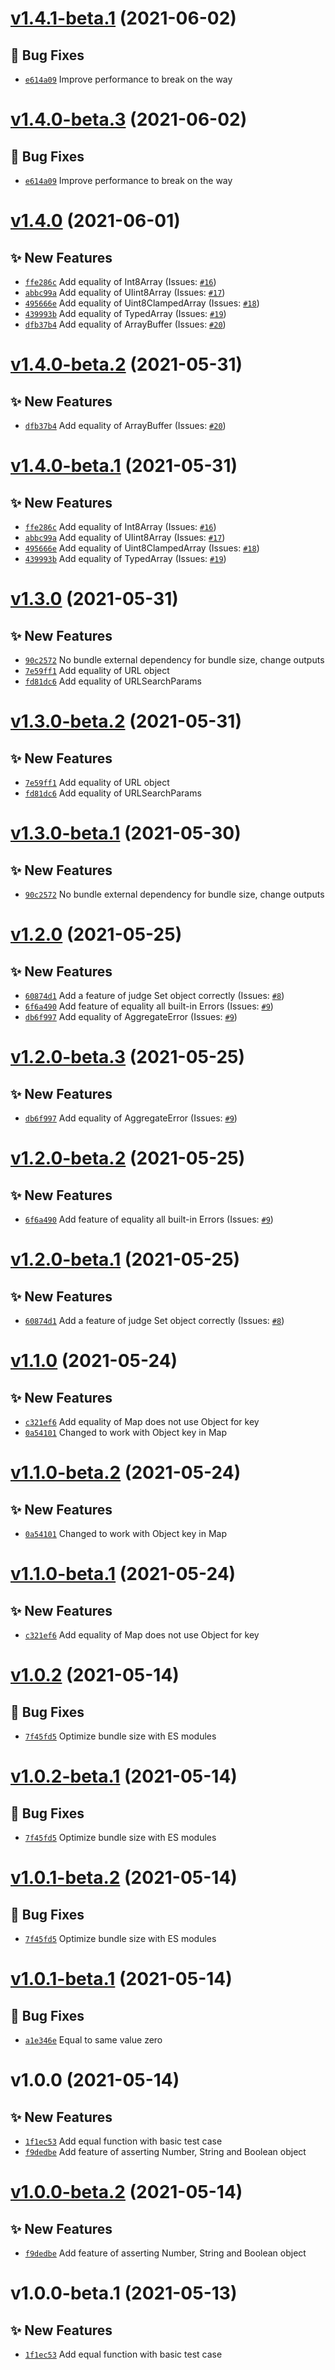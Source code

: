 # [v1.4.1-beta.1](https://github.com/TomokiMiyauci/equal/compare/v1.4.0...v1.4.1-beta.1) (2021-06-02)

## 🐛 Bug Fixes
- [`e614a09`](https://github.com/TomokiMiyauci/equal/commit/e614a09)   Improve performance to break on the way

# [v1.4.0-beta.3](https://github.com/TomokiMiyauci/equal/compare/v1.4.0-beta.2...v1.4.0-beta.3) (2021-06-02)

## 🐛 Bug Fixes

- [`e614a09`](https://github.com/TomokiMiyauci/equal/commit/e614a09) Improve
  performance to break on the way

# [v1.4.0](https://github.com/TomokiMiyauci/equal/compare/v1.3.0...v1.4.0) (2021-06-01)

## ✨ New Features

- [`ffe286c`](https://github.com/TomokiMiyauci/equal/commit/ffe286c) Add
  equality of Int8Array (Issues:
  [`#16`](https://github.com/TomokiMiyauci/equal/issues/16))
- [`abbc99a`](https://github.com/TomokiMiyauci/equal/commit/abbc99a) Add
  equality of UIint8Array (Issues:
  [`#17`](https://github.com/TomokiMiyauci/equal/issues/17))
- [`495666e`](https://github.com/TomokiMiyauci/equal/commit/495666e) Add
  equality of Uint8ClampedArray (Issues:
  [`#18`](https://github.com/TomokiMiyauci/equal/issues/18))
- [`439993b`](https://github.com/TomokiMiyauci/equal/commit/439993b) Add
  equality of TypedArray (Issues:
  [`#19`](https://github.com/TomokiMiyauci/equal/issues/19))
- [`dfb37b4`](https://github.com/TomokiMiyauci/equal/commit/dfb37b4) Add
  equality of ArrayBuffer (Issues:
  [`#20`](https://github.com/TomokiMiyauci/equal/issues/20))

# [v1.4.0-beta.2](https://github.com/TomokiMiyauci/equal/compare/v1.4.0-beta.1...v1.4.0-beta.2) (2021-05-31)

## ✨ New Features

- [`dfb37b4`](https://github.com/TomokiMiyauci/equal/commit/dfb37b4) Add
  equality of ArrayBuffer (Issues:
  [`#20`](https://github.com/TomokiMiyauci/equal/issues/20))

# [v1.4.0-beta.1](https://github.com/TomokiMiyauci/equal/compare/v1.3.0...v1.4.0-beta.1) (2021-05-31)

## ✨ New Features

- [`ffe286c`](https://github.com/TomokiMiyauci/equal/commit/ffe286c) Add
  equality of Int8Array (Issues:
  [`#16`](https://github.com/TomokiMiyauci/equal/issues/16))
- [`abbc99a`](https://github.com/TomokiMiyauci/equal/commit/abbc99a) Add
  equality of UIint8Array (Issues:
  [`#17`](https://github.com/TomokiMiyauci/equal/issues/17))
- [`495666e`](https://github.com/TomokiMiyauci/equal/commit/495666e) Add
  equality of Uint8ClampedArray (Issues:
  [`#18`](https://github.com/TomokiMiyauci/equal/issues/18))
- [`439993b`](https://github.com/TomokiMiyauci/equal/commit/439993b) Add
  equality of TypedArray (Issues:
  [`#19`](https://github.com/TomokiMiyauci/equal/issues/19))

# [v1.3.0](https://github.com/TomokiMiyauci/equal/compare/v1.2.0...v1.3.0) (2021-05-31)

## ✨ New Features

- [`90c2572`](https://github.com/TomokiMiyauci/equal/commit/90c2572) No bundle
  external dependency for bundle size, change outputs
- [`7e59ff1`](https://github.com/TomokiMiyauci/equal/commit/7e59ff1) Add
  equality of URL object
- [`fd81dc6`](https://github.com/TomokiMiyauci/equal/commit/fd81dc6) Add
  equality of URLSearchParams

# [v1.3.0-beta.2](https://github.com/TomokiMiyauci/equal/compare/v1.3.0-beta.1...v1.3.0-beta.2) (2021-05-31)

## ✨ New Features

- [`7e59ff1`](https://github.com/TomokiMiyauci/equal/commit/7e59ff1) Add
  equality of URL object
- [`fd81dc6`](https://github.com/TomokiMiyauci/equal/commit/fd81dc6) Add
  equality of URLSearchParams

# [v1.3.0-beta.1](https://github.com/TomokiMiyauci/equal/compare/v1.2.0...v1.3.0-beta.1) (2021-05-30)

## ✨ New Features

- [`90c2572`](https://github.com/TomokiMiyauci/equal/commit/90c2572) No bundle
  external dependency for bundle size, change outputs

# [v1.2.0](https://github.com/TomokiMiyauci/equal/compare/v1.1.0...v1.2.0) (2021-05-25)

## ✨ New Features

- [`60874d1`](https://github.com/TomokiMiyauci/equal/commit/60874d1) Add a
  feature of judge Set object correctly (Issues:
  [`#8`](https://github.com/TomokiMiyauci/equal/issues/8))
- [`6f6a490`](https://github.com/TomokiMiyauci/equal/commit/6f6a490) Add feature
  of equality all built-in Errors (Issues:
  [`#9`](https://github.com/TomokiMiyauci/equal/issues/9))
- [`db6f997`](https://github.com/TomokiMiyauci/equal/commit/db6f997) Add
  equality of AggregateError (Issues:
  [`#9`](https://github.com/TomokiMiyauci/equal/issues/9))

# [v1.2.0-beta.3](https://github.com/TomokiMiyauci/equal/compare/v1.2.0-beta.2...v1.2.0-beta.3) (2021-05-25)

## ✨ New Features

- [`db6f997`](https://github.com/TomokiMiyauci/equal/commit/db6f997) Add
  equality of AggregateError (Issues:
  [`#9`](https://github.com/TomokiMiyauci/equal/issues/9))

# [v1.2.0-beta.2](https://github.com/TomokiMiyauci/equal/compare/v1.2.0-beta.1...v1.2.0-beta.2) (2021-05-25)

## ✨ New Features

- [`6f6a490`](https://github.com/TomokiMiyauci/equal/commit/6f6a490) Add feature
  of equality all built-in Errors (Issues:
  [`#9`](https://github.com/TomokiMiyauci/equal/issues/9))

# [v1.2.0-beta.1](https://github.com/TomokiMiyauci/equal/compare/v1.1.0...v1.2.0-beta.1) (2021-05-25)

## ✨ New Features

- [`60874d1`](https://github.com/TomokiMiyauci/equal/commit/60874d1) Add a
  feature of judge Set object correctly (Issues:
  [`#8`](https://github.com/TomokiMiyauci/equal/issues/8))

# [v1.1.0](https://github.com/TomokiMiyauci/equal/compare/v1.0.2...v1.1.0) (2021-05-24)

## ✨ New Features

- [`c321ef6`](https://github.com/TomokiMiyauci/equal/commit/c321ef6) Add
  equality of Map does not use Object for key
- [`0a54101`](https://github.com/TomokiMiyauci/equal/commit/0a54101) Changed to
  work with Object key in Map

# [v1.1.0-beta.2](https://github.com/TomokiMiyauci/equal/compare/v1.1.0-beta.1...v1.1.0-beta.2) (2021-05-24)

## ✨ New Features

- [`0a54101`](https://github.com/TomokiMiyauci/equal/commit/0a54101) Changed to
  work with Object key in Map

# [v1.1.0-beta.1](https://github.com/TomokiMiyauci/equal/compare/v1.0.2...v1.1.0-beta.1) (2021-05-24)

## ✨ New Features

- [`c321ef6`](https://github.com/TomokiMiyauci/equal/commit/c321ef6) Add
  equality of Map does not use Object for key

# [v1.0.2](https://github.com/TomokiMiyauci/equal/compare/v1.0.1...v1.0.2) (2021-05-14)

## 🐛 Bug Fixes

- [`7f45fd5`](https://github.com/TomokiMiyauci/equal/commit/7f45fd5) Optimize
  bundle size with ES modules

# [v1.0.2-beta.1](https://github.com/TomokiMiyauci/equal/compare/v1.0.1...v1.0.2-beta.1) (2021-05-14)

## 🐛 Bug Fixes

- [`7f45fd5`](https://github.com/TomokiMiyauci/equal/commit/7f45fd5) Optimize
  bundle size with ES modules

# [v1.0.1-beta.2](https://github.com/TomokiMiyauci/equal/compare/v1.0.1-beta.1...v1.0.1-beta.2) (2021-05-14)

## 🐛 Bug Fixes

- [`7f45fd5`](https://github.com/TomokiMiyauci/equal/commit/7f45fd5) Optimize
  bundle size with ES modules

# [v1.0.1-beta.1](https://github.com/TomokiMiyauci/equal/compare/v1.0.0...v1.0.1-beta.1) (2021-05-14)

## 🐛 Bug Fixes

- [`a1e346e`](https://github.com/TomokiMiyauci/equal/commit/a1e346e) Equal to
  same value zero

# v1.0.0 (2021-05-14)

## ✨ New Features

- [`1f1ec53`](https://github.com/TomokiMiyauci/equal/commit/1f1ec53) Add equal
  function with basic test case
- [`f9dedbe`](https://github.com/TomokiMiyauci/equal/commit/f9dedbe) Add feature
  of asserting Number, String and Boolean object

# [v1.0.0-beta.2](https://github.com/TomokiMiyauci/equal/compare/v1.0.0-beta.1...v1.0.0-beta.2) (2021-05-14)

## ✨ New Features

- [`f9dedbe`](https://github.com/TomokiMiyauci/equal/commit/f9dedbe) Add feature
  of asserting Number, String and Boolean object

# v1.0.0-beta.1 (2021-05-13)

## ✨ New Features

- [`1f1ec53`](https://github.com/TomokiMiyauci/equal/commit/1f1ec53) Add equal
  function with basic test case
